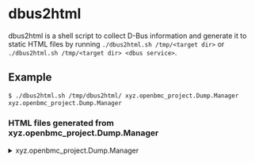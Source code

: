 # dbus2html

dbus2html is a shell script to collect D-Bus information and generate it to static HTML files by running `./dbus2html.sh /tmp/<target dir>` or `./dbus2html.sh /tmp/<target dir> <dbus service>`.

## Example

```bash
$ ./dbus2html.sh /tmp/dbus2html/ xyz.openbmc_project.Dump.Manager
xyz.openbmc_project.Dump.Manager
```

### HTML files generated from xyz.openbmc_project.Dump.Manager
<!DOCTYPE html><html><body>
<details><summary>xyz.openbmc_project.Dump.Manager</summary><pre>
`-<a href="https://lscolby.github.io/openbmc-misc/dbus2html/xyz/index.html">/xyz</a>
  `-<a href="https://lscolby.github.io/openbmc-misc/dbus2html/xyz/openbmc_project/index.html">/xyz/openbmc_project</a>
    `-<a href="https://lscolby.github.io/openbmc-misc/dbus2html/xyz/openbmc_project/dump/index.html">/xyz/openbmc_project/dump</a>
      |-<a href="https://lscolby.github.io/openbmc-misc/dbus2html/xyz/openbmc_project/dump/bmc/index.html">/xyz/openbmc_project/dump/bmc</a>
      | `-<a href="https://lscolby.github.io/openbmc-misc/dbus2html/xyz/openbmc_project/dump/bmc/entry/index.html">/xyz/openbmc_project/dump/bmc/entry</a>
      |   |-<a href="https://lscolby.github.io/openbmc-misc/dbus2html/xyz/openbmc_project/dump/bmc/entry/1/index.html">/xyz/openbmc_project/dump/bmc/entry/1</a>
      |   |-<a href="https://lscolby.github.io/openbmc-misc/dbus2html/xyz/openbmc_project/dump/bmc/entry/10/index.html">/xyz/openbmc_project/dump/bmc/entry/10</a>
      |   |-<a href="https://lscolby.github.io/openbmc-misc/dbus2html/xyz/openbmc_project/dump/bmc/entry/2/index.html">/xyz/openbmc_project/dump/bmc/entry/2</a>
      |   |-<a href="https://lscolby.github.io/openbmc-misc/dbus2html/xyz/openbmc_project/dump/bmc/entry/3/index.html">/xyz/openbmc_project/dump/bmc/entry/3</a>
      |   |-<a href="https://lscolby.github.io/openbmc-misc/dbus2html/xyz/openbmc_project/dump/bmc/entry/4/index.html">/xyz/openbmc_project/dump/bmc/entry/4</a>
      |   |-<a href="https://lscolby.github.io/openbmc-misc/dbus2html/xyz/openbmc_project/dump/bmc/entry/5/index.html">/xyz/openbmc_project/dump/bmc/entry/5</a>
      |   |-<a href="https://lscolby.github.io/openbmc-misc/dbus2html/xyz/openbmc_project/dump/bmc/entry/6/index.html">/xyz/openbmc_project/dump/bmc/entry/6</a>
      |   |-<a href="https://lscolby.github.io/openbmc-misc/dbus2html/xyz/openbmc_project/dump/bmc/entry/7/index.html">/xyz/openbmc_project/dump/bmc/entry/7</a>
      |   |-<a href="https://lscolby.github.io/openbmc-misc/dbus2html/xyz/openbmc_project/dump/bmc/entry/8/index.html">/xyz/openbmc_project/dump/bmc/entry/8</a>
      |   `-<a href="https://lscolby.github.io/openbmc-misc/dbus2html/xyz/openbmc_project/dump/bmc/entry/9/index.html">/xyz/openbmc_project/dump/bmc/entry/9</a>
      |-<a href="https://lscolby.github.io/openbmc-misc/dbus2html/xyz/openbmc_project/dump/faultlog/index.html">/xyz/openbmc_project/dump/faultlog</a>
      `-<a href="https://lscolby.github.io/openbmc-misc/dbus2html/xyz/openbmc_project/dump/internal/index.html">/xyz/openbmc_project/dump/internal</a>
        `-<a href="https://lscolby.github.io/openbmc-misc/dbus2html/xyz/openbmc_project/dump/internal/manager/index.html">/xyz/openbmc_project/dump/internal/manager</a>
</pre></details>
</body></html>
